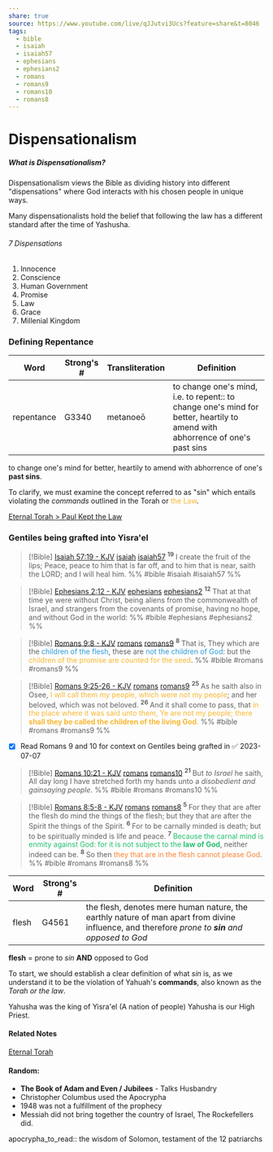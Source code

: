 ```yaml
---
share: true
source: https://www.youtube.com/live/qJJutvi3Ucs?feature=share&t=8046
tags:
  - bible
  - isaiah
  - isaiah57
  - ephesians
  - ephesians2
  - romans
  - romans9
  - romans10
  - romans8
---
```



# Dispensationalism 

##### What is Dispensationalism?
Dispensationalism views the Bible as dividing history into different "dispensations" where God interacts with his chosen people in unique ways.

Many dispensationalists hold the belief that following the law has a different standard after the time of Yashusha.

###### 7 Dispensations
1. Innocence
2. Conscience
3. Human Government
4. Promise
5. Law
6. Grace
7. Millenial Kingdom

### Defining Repentance
|Word|Strong's #|Transliteration|Definition|
|----|----|----|----|
|repentance|G3340|metanoeō|to change one's mind, i.e. to repent:: to change one's mind for better, heartily to amend with abhorrence of one's past sins|

to change one's mind for better, heartily to amend with abhorrence of one's **past sins**.

To clarify, we must examine the concept referred to as "sin" which entails violating the *commands* outlined in the Torah or <span style='color:#f7b731'>the Law</span>.


[Eternal Torah > Paul Kept the Law](../Law/Eternal%20Torah.md#paul-kept-the-law)

### Gentiles being grafted into Yisra'el
> [!Bible] [Isaiah 57:19 - KJV](https://bible-api.com/isa+57:19?translation=kjv) [isaiah](isaiah.md#) [isaiah57](isaiah57.md#)
>  <sup> **19** </sup>I create the fruit of the lips; Peace, peace to him that is  far off, and to him that is near, saith the LORD; and I will heal him.
 %% #bible #isaiah #isaiah57 %%

> [!Bible] [Ephesians 2:12 - KJV](https://bible-api.com/eph+2:12?translation=kjv) [ephesians](ephesians.md#) [ephesians2](ephesians2.md#)
>  <sup> **12** </sup>That at that time ye were without Christ, being aliens from the commonwealth of Israel, and strangers from the covenants of promise, having no hope, and without God in the world:
 %% #bible #ephesians #ephesians2 %%

> [!Bible] [Romans 9:8 - KJV](https://bible-api.com/romans+9:8?translation=kjv) [romans](romans.md#) [romans9](romans9.md#)
>  <sup> **8** </sup>That is, They which are the <span style='color:#2d98da'>children of the flesh</span>, these are <span style='color:#2d98da'>not the children of God</span>: but the <span style='color:#f7b731'>children of the promise are counted for the seed</span>.
 %% #bible #romans #romans9 %%

> [!Bible] [Romans 9:25-26 - KJV](https://bible-api.com/roma+9:25-26?translation=kjv) [romans](romans.md#) [romans9](romans9.md#)
>  <sup> **25** </sup>As he saith also in Osee,<span style='color:#f7b731'> I will call them my people, which were not my people</span>; and her beloved, which was not beloved. <sup> **26** </sup>And it shall come to pass, that <span style='color:#f7b731'>in the place where it was said unto them, Ye are not my people; there **shall they be called the children of the living God**.</span>
 %% #bible #romans #romans9 %%

- [x] Read Romans 9 and 10 for context on Gentiles being grafted in ✅ 2023-07-07

> [!Bible] [Romans 10:21 - KJV](https://bible-api.com/roma+10:21?translation=kjv) [romans](romans.md#) [romans10](romans10.md#)
>  <sup> **21** </sup>But *to Israel* he saith, All day long I have stretched forth my hands unto a *disobedient and gainsaying people*.
 %% #bible #romans #romans10 %%

> [!Bible] [Romans 8:5-8 - KJV](https://bible-api.com/roman+8:5-8?translation=kjv) [romans](romans.md#) [romans8](romans8.md#)
>  <sup> **5** </sup>For they that are after the flesh do mind the things of the flesh; but they that are after the Spirit the things of the Spirit. <sup> **6** </sup>For to be carnally minded is death; but to be spiritually minded is life and peace. <sup> **7** </sup><span style='color:#20bf6b'>Because the carnal mind is enmity against God: for it is not subject to the **law of God**</span>, neither indeed can be. <sup> **8** </sup>So then <span style='color:#fa8231'>they that are in the flesh cannot please God</span>.
 %% #bible #romans #romans8 %%

|Word|Strong's #|Definition|
|----|----|----|
|flesh|G4561|the flesh, denotes mere human nature, the earthly nature of man apart from divine influence, and therefore *prone to **sin** and opposed to God*|


**flesh** = prone to *sin* **AND** opposed to God

To start, we should establish a clear definition of what *sin* is, as we understand it to be the violation of Yahuah's **commands**, also known as the *Torah or the law*.


Yahusha was the king of Yisra'el (A nation of people)
Yahusha is our High Priest.



#### Related Notes

[Eternal Torah](../Law/Eternal%20Torah.md#)

#### Random:
- **The Book of Adam and Even / Jubilees** - Talks Husbandry
- Christopher Columbus used the Apocrypha
- 1948 was not a fulfillment of the prophecy
- Messiah did not bring together the country of Israel, The Rockefellers did.

apocrypha_to_read:: the wisdom of Solomon, testament of the 12 patriarchs 